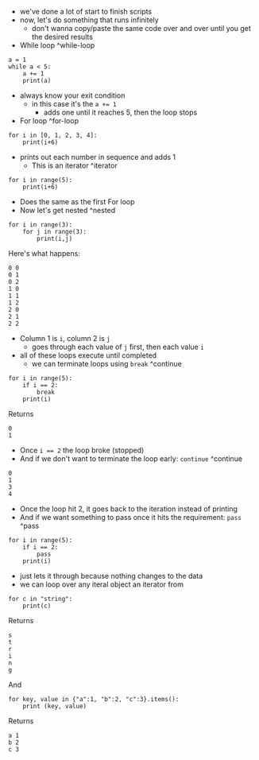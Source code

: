 - we've done a lot of start to finish scripts
- now, let's do something that runs infinitely
	- don't wanna copy/paste the same code over and over until you get the desired results
- While loop ^while-loop
```
a = 1
while a < 5:
	a += 1
	print(a)
```
- always know your exit condition
	- in this case it's the `a += 1`
		- adds one until it reaches 5, then the loop stops
- For loop ^for-loop
```
for i in [0, 1, 2, 3, 4]:
	print(i+6)
```
- prints out each number in sequence and adds 1
	- This is an iterator ^iterator
```
for i in range(5):
	print(i+6)
```
- Does the same as the first For loop
- Now let's get nested ^nested
```
for i in range(3):
	for j in range(3):
		print(i,j)
```
Here's what happens:
```
0 0
0 1
0 2
1 0
1 1
1 2
2 0
2 1
2 2
```
- Column 1 is `i`, column 2 is `j`
	- goes through each value of `j` first, then each value `i`
- all of these loops execute until completed
	- we can terminate loops using `break` ^continue
```
for i in range(5):
	if i == 2:
		break
	print(i)
```
Returns
```
0
1
```
- Once `i == 2` the loop broke (stopped)
- And if we don't want to terminate the loop early: `continue` ^continue
```
0
1
3
4
```
- Once the loop hit 2, it goes back to the iteration instead of printing
- And if we want something to pass once it hits the requirement: `pass` ^pass
```
for i in range(5):
	if i == 2:
		pass
	print(i)
```
- just lets it through because nothing changes to the data
- we can loop over any iteral object an iterator from
```
for c in "string":
	print(c)
```
Returns
```
s
t
r
i
n
g
```
And
```
for key, value in {"a":1, "b":2, "c":3}.items():
	print (key, value)
```
Returns
```
a 1
b 2
c 3
```
